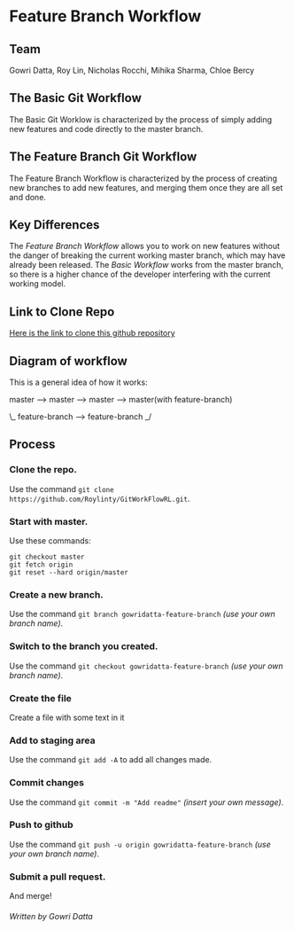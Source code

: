 # Feature Branch Workflow

## Team
Gowri Datta, Roy Lin, Nicholas Rocchi, Mihika Sharma, Chloe Bercy

## The Basic Git Workflow
The Basic Git Worklow is characterized by the process of simply adding new features and code directly to the master branch.

## The Feature Branch Git Workflow
The Feature Branch Workflow is characterized by the process of creating new branches to add new features, and merging them once they are all set and done.

## Key Differences
The _Feature Branch Workflow_ allows you to work on new features without the danger of breaking the current working master branch, which may have already been released. The _Basic Workflow_ works from the master branch, so there is a higher chance of the developer interfering with the current working model.

## Link to Clone Repo
[Here is the link to clone this github repository](https://github.com/Roylinty/GitWorkFlowRL.git)

## Diagram of workflow
This is a general idea of how it works:

master  -->  master  -->  master  -->  master(with feature-branch)

\\_ feature-branch --> feature-branch _/

## Process

### Clone the repo.
Use the command `git clone https://github.com/Roylinty/GitWorkFlowRL.git`.

### Start with master.
Use these commands:
```
git checkout master
git fetch origin 
git reset --hard origin/master
```

### Create a new branch. 
Use the command `git branch gowridatta-feature-branch` _(use your own branch name)_.

### Switch to the branch you created.
Use the command `git checkout gowridatta-feature-branch` _(use your own branch name)_.

### Create the file
Create a file with some text in it

### Add to staging area
Use the command `git add -A` to add all changes made.

### Commit changes
Use the command `git commit -m "Add readme"` _(insert your own message)_.

### Push to github
Use the command `git push -u origin gowridatta-feature-branch` _(use your own branch name)_.

### Submit a pull request.
And merge!


###### Written by Gowri Datta
